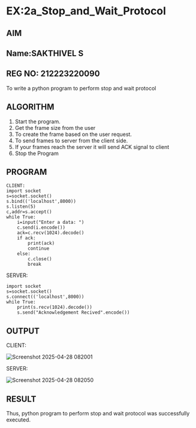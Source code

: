 # EX:2a_Stop_and_Wait_Protocol
## AIM
## Name:SAKTHIVEL S
## REG NO: 212223220090
To write a python program to perform stop and wait protocol

## ALGORITHM

1. Start the program.
2. Get the frame size from the user
3. To create the frame based on the user request.
4. To send frames to server from the client side.
5. If your frames reach the server it will send ACK signal to client
6. Stop the Program

## PROGRAM
```
CLIENT:
import socket
s=socket.socket()
s.bind(('localhost',8000))
s.listen(5)
c,addr=s.accept()
while True:
    i=input("Enter a data: ")
    c.send(i.encode())
    ack=c.recv(1024).decode()
    if ack:
        print(ack)
        continue
    else:
        c.close()
        break
```
SERVER:
```
import socket
s=socket.socket()
s.connect(('localhost',8000))
while True:
    print(s.recv(1024).decode())
    s.send("Acknowledgement Recived".encode())

```
## OUTPUT

CLIENT:

![Screenshot 2025-04-28 082001](https://github.com/user-attachments/assets/f8308302-0fa3-4e39-85bf-0241da7f654b)

SERVER:


![Screenshot 2025-04-28 082050](https://github.com/user-attachments/assets/c3a270a3-54c0-45e0-ba92-8088c3f6d898)

## RESULT

Thus, python program to perform stop and wait protocol was successfully executed.
